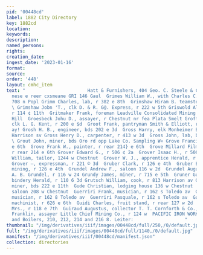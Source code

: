```yaml
---
pid: '00448cd'
label: 1882 City Directory
key: 1882cd
location: 
keywords: 
description: 
named_persons: 
rights: 
creation_date: 
ingest_date: '2023-01-16'
format: 
source: 
order: '448'
layout: cmhc_item
text: "                       Hatt & Furnishers, 404 Geo. C. Steele & Co. eee gato
  nese e reer cxsmeane GRI 146 Gaul  Grimes William W., with Charles C. Kennan, r
  708 n Popl Grimm Charles, lab, r 382 e 8th  Grimshaw Hiram B. teamster EH, Nuckoils
  \ Grimshaw Jobn 'T., clk D. & R. G@. Express, r 222 w 5th Griswold Albert J., miner,
  r 114 ¢ 11th  Gritmaker Frank, foreman Leadville Consolidated Mining  r Carbonate
  Hill  Groesbeck Johu D., assayer, r Chestnut nr fea Plata Smelt Groff Wayne D.,
  clk L. G. Kent, r 200 e $d  Groot Frank, pantryman Smith & Elliott, r 813 Harrison
  ay! Grosh H. B., engineer, bds 202 e 3d  Gross Harry, elk Monheimer Bros., r 321
  Harrison sv Gross Henry D., carpenter, r 413 w 3d  Gross John, lab, bds 224 e 5th
  \ Grout John, miner, bds Oro rd opp Lake Co. Sampling W« Grove Francis, r rear 2144
  e 6th  Grove Frank W., painter, r rear 214} e 6th  Grove Millard Filmore, painter,
  r rear 214 e 6th Grover Edward G., r 506 ¢ 2a  Grover Isaac H., r 506 e 2d  Grover
  William, tailor, 1244 w Chestnut  Grover W. J., apprentice Herald, r 506 © Chestnut
  Grover —, expressman, r 221 © 3d  Gruber Clark, r 126 e 4th  Gruber Emanuel H.,
  mining, r 126 e 4th  Grundel Andrew F., saloon 116 w 2d  Grundel August W., barkpr
  A. B. Grundel, r 116 w 24 Grundy James, miner, r 715 e 5th  Gruner Gustave, foreman
  bindery Herald, r 110 6 3d Grutsch William, cook, r 813 Harrison av Gschwender Joseph,
  miner, bds 222 e 11th  Gude Christian, lodging house 136 w Chestnut  Gueck August,
  saloon 208 w Chestnut  Guerriri Frank, musician, r 162 s Toledo av  Guerriri Joseph,
  musician, r 162 8 Toledo av  Guerriri Pasquale, r 162 s Toledo av  Guertler Robert,
  machinist, r 626 e 6th  Guidi Charles, fruit stand, r rear 127 w 2d  Guiraud Amelia
  Mrs., r 118 e 7th  Guiraud Augustus, collector T. T. Cornforth & Co., r 118 e  Guiterman
  Franklin, assayer Little Chief Mining Co., r 124 w  PACIFIC IRON WORKS,  Engines
  and Boilers, 210, 212, 214 and 216 8. Leiter:                   "
thumbnail: "/img/derivatives/iiif/images/00448cd/full/250,/0/default.jpg"
full: "/img/derivatives/iiif/images/00448cd/full/1140,/0/default.jpg"
manifest: "/img/derivatives/iiif/00448cd/manifest.json"
collection: directories
---
```

